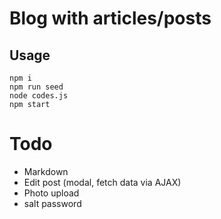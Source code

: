 # Blog with articles/posts

## Usage

```
npm i
npm run seed
node codes.js
npm start
```

# Todo

* Markdown
* Edit post (modal, fetch data via AJAX)
* Photo upload
* salt password